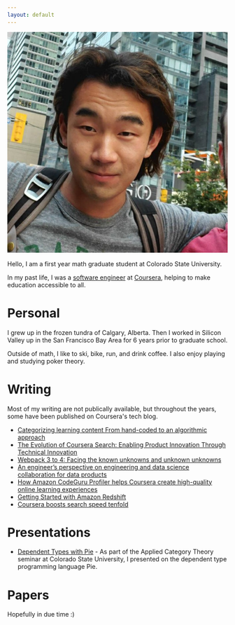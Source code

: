 ```yaml
---
layout: default
---
```



![myself](./photos/csu_math_photo.jpeg)

Hello, I am a first year math graduate student at Colorado State University.

In my past life, I was a [software engineer](https://www.linkedin.com/in/cl587/) at [Coursera](https://www.coursera.org/), helping to make education accessible to all.

# Personal

I grew up in the frozen tundra of Calgary, Alberta. Then I worked in Silicon Valley up in the San Francisco Bay Area for 6 years prior to graduate school. 

Outside of math, I like to ski, bike, run, and drink coffee. I also enjoy playing and studying poker theory.

# Writing

Most of my writing are not publically available, but throughout the years, some have been published on Coursera's tech blog.

* [Categorizing learning content From hand-coded to an algorithmic approach](https://medium.com/coursera-engineering/data-driven-content-categorization-89de0104bcbd)
* [The Evolution of Coursera Search: Enabling Product Innovation Through Technical Innovation](https://medium.com/coursera-engineering/the-evolution-of-coursera-search-enabling-product-innovation-through-technical-innovation-6658617cc330)
* [Webpack 3 to 4: Facing the known unknowns and unknown unknowns](https://medium.com/coursera-engineering/webpack-3-to-4-facing-the-known-unknowns-and-unknown-unknowns-cdfeb817faf8)
* [An engineer’s perspective on engineering and data science collaboration for data products](https://medium.com/coursera-engineering/an-engineers-perspective-on-engineering-and-data-science-collaboration-for-data-products-84cf9b38cd52)
* [How Amazon CodeGuru Profiler helps Coursera create high-quality online learning experiences](https://aws.amazon.com/blogs/devops/coursera-codeguru-profiler/)
* [Getting Started with Amazon Redshift](https://www.slideshare.net/AmazonWebServices/getting-started-with-amazon-redshift-64031564)
* [Coursera boosts search speed tenfold](https://resources.algolia.com/customer-stories/coursera)

# Presentations

* [Dependent Types with Pie](https://www.youtube.com/watch?v=48lio_3FhAo) - As part of the Applied Category Theory seminar at Colorado State University, I presented on the dependent type programming language Pie.

# Papers

Hopefully in due time :)



